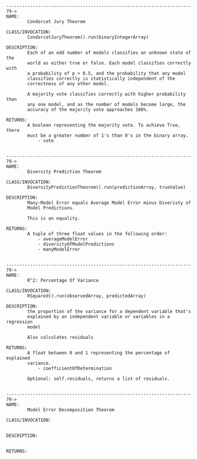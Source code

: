     ---------------------------------------------------------------------- 79->
    NAME:
            Condorcet Jury Theorem

    CLASS/INVOCATION:
            CondorcetJuryTheorem().run(binaryIntegerArray)

    DESCRIPTION:
            Each of an odd number of models classifies an unknown state of the
            world as either true or false. Each model classifies correctly with
            a probability of p > 0.5, and the probability that any model
            classifies correctly is statistically independent of the
            correctness of any other model.

            A majority vote classifies correctly with higher probability than
            any one model, and as the number of models become large, the
            accuracy of the majority vote approaches 100%.

    RETURNS:
            A boolean representing the majority vote. To achieve True, there
            must be a greater number of 1's than 0's in the binary array.
                - vote


    ---------------------------------------------------------------------- 79->
    NAME:
            Diversity Prediction Theorem

    CLASS/INVOCATION:
            DiversityPredictionTheorem().run(predictionArray, trueValue)

    DESCRIPTION:
            Many-Model Error equals Average Model Error minus Diveristy of
            Model Predictions.

            This is an equality.

    RETURNS:
            A tuple of three float values in the following order:
                - averageModelError
                - diversityOfModelPredictions
                - manyModelError


    ---------------------------------------------------------------------- 79->
    NAME:
            R^2: Percentage Of Variance

    CLASS/INVOCATION:
            RSquared().run(observedArray, predictedArray)

    DESCRIPTION:
            the proportion of the variance for a dependent variable that's
            explained by an independent variable or variables in a regression
            model

            Also calculates residuals

    RETURNS:
            A float between 0 and 1 representing the percentage of explained
            variance.
                - coefficientOfDetermination

            Optional: self.residuals, returns a list of residuals.


    ---------------------------------------------------------------------- 79->
    NAME:
            Model Error Decomposition Theorem

    CLASS/INVOCATION:


    DESCRIPTION:


    RETURNS:
